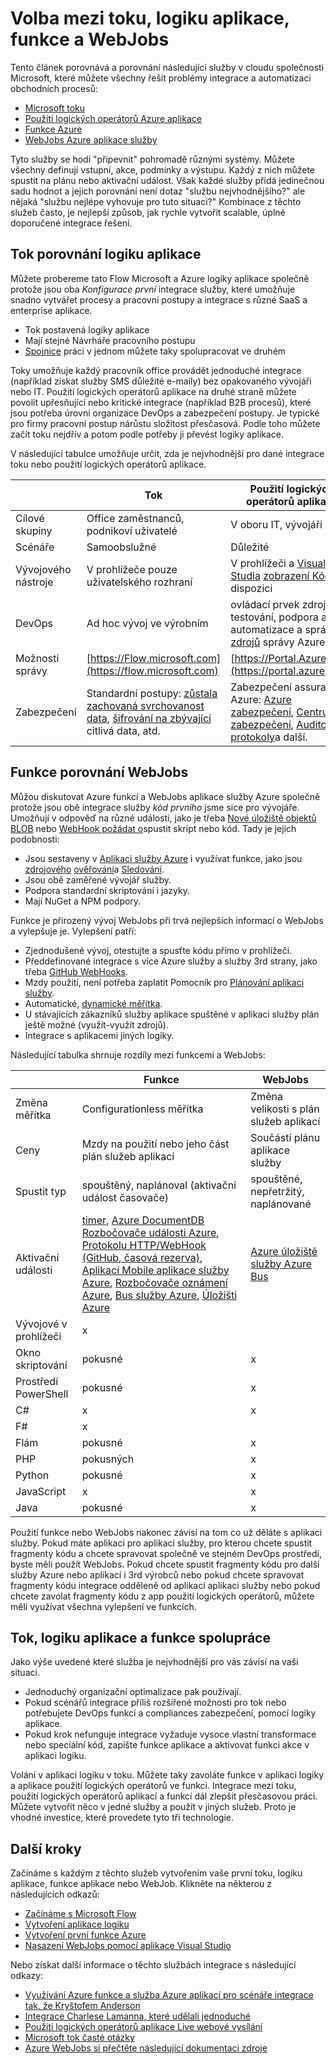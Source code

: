 <properties
    pageTitle="Volba mezi toku, aplikace použití logických operátorů, funkce a WebJobs | Microsoft Azure"
    description="Porovnávat cloudu integrace služby od Microsoftu a rozhodnout, jaký služeb byste měli použít."
    services="functions,app-service\logic"
    documentationCenter="na"
    authors="cephalin"
    manager="wpickett"
    tags=""
    keywords="Microsoft toku, toku, aplikace použití logických operátorů, azure funkcí, mezi které funkcí, mezi které azure webjobs webjobs, události, dynamické výpočetním bez serveru architektuře zpracování"/>

<tags
    ms.service="functions"
    ms.devlang="multiple"
    ms.topic="article"
    ms.tgt_pltfrm="multiple"
    ms.workload="na"
    ms.date="09/08/2016"
    ms.author="chrande; glenga"/>

# <a name="choose-between-flow-logic-apps-functions-and-webjobs"></a>Volba mezi toku, logiku aplikace, funkce a WebJobs

Tento článek porovnává a porovnání následující služby v cloudu společnosti Microsoft, které můžete všechny řešit problémy integrace a automatizaci obchodních procesů:

- [Microsoft toku](https://flow.microsoft.com/)
- [Použití logických operátorů Azure aplikace](https://azure.microsoft.com/services/logic-apps/)
- [Funkce Azure](https://azure.microsoft.com/services/functions/)
- [WebJobs Azure aplikace služby](../app-service-web/web-sites-create-web-jobs.md)

Tyto služby se hodí "připevnit" pohromadě různými systémy. Můžete všechny definují vstupní, akce, podmínky a výstupu. Každý z nich můžete spustit na plánu nebo aktivační událost. Však každé služby přidá jedinečnou sadu hodnot a jejich porovnání není dotaz "službu nejvhodnějšího?" ale nějaká "službu nejlépe vyhovuje pro tuto situaci?" Kombinace z těchto služeb často, je nejlepší způsob, jak rychle vytvořit scalable, úplné doporučené integrace řešení.

<a name="flow"></a>
## <a name="flow-vs-logic-apps"></a>Tok porovnání logiku aplikace

Můžete probereme tato Flow Microsoft a Azure logiky aplikace společně protože jsou oba *Konfigurace první* integrace služby, které umožňuje snadno vytvářet procesy a pracovní postupy a integrace s různé SaaS a enterprise aplikace. 

- Tok postavená logiky aplikace
- Mají stejné Návrháře pracovního postupu
- [Spojnice](../connectors/apis-list.md) práci v jednom můžete taky spolupracovat ve druhém

Toky umožňuje každý pracovník office provádět jednoduché integrace (například získat služby SMS důležité e-maily) bez opakovaného vývojáři nebo IT. Použití logických operátorů aplikace na druhé straně můžete povolit upřesňující nebo kritické integrace (například B2B procesů), které jsou potřeba úrovni organizace DevOps a zabezpečení postupy. Je typické pro firmy pracovní postup nárůstu složitost přesčasová. Podle toho můžete začít toku nejdřív a potom podle potřeby ji převést logiky aplikace.

V následující tabulce umožňuje určit, zda je nejvhodnější pro dané integrace toku nebo použití logických operátorů aplikace.

|               | Tok                                                                             | Použití logických operátorů aplikace                                                                                          |
|---------------|----------------------------------------------------------------------------------|-----------------------------------------------------------------------------------------------------|
| Cílové skupiny      | Office zaměstnanců, podnikoví uživatelé                                                   | V oboru IT, vývojáři                                                                                 |
| Scénáře     | Samoobslužné                                                                     | Důležité                                                                                    |
| Vývojového nástroje   | V prohlížeče pouze uživatelského rozhraní                                                              | V prohlížeči a [Visual Studia](../app-service/logic/app-service-logic-deploy-from-vs.md) [zobrazení Kód](../app-service-logic/app-service-logic-author-definitions.md) k dispozici |
| DevOps        | Ad hoc vývoj ve výrobním                                                    | ovládací prvek zdroje, testování, podpora a automatizace a správy [zdrojů](../app-service-logic/app-service-logic-arm-provision.md) správy Azure|
| Možnosti správy| [https://Flow.microsoft.com](https://flow.microsoft.com)                       | [https://Portal.Azure.com](https://portal.azure.com)                                                |
| Zabezpečení      | Standardní postupy: [zůstala zachovaná svrchovanost data](https://wikipedia.org/wiki/Technological_Sovereignty), [šifrování na zbývající](https://wikipedia.org/wiki/Data_at_rest#Encryption) citlivá data, atd. | Zabezpečení assurance Azure: [Azure zabezpečení](https://www.microsoft.com/trustcenter/Security/AzureSecurity), [Centrum zabezpečení](https://azure.microsoft.com/services/security-center/), [Auditovat protokoly](https://azure.microsoft.com/blog/azure-audit-logs-ux-refresh/)a další. |

<a name="function"></a>
## <a name="functions-vs-webjobs"></a>Funkce porovnání WebJobs

Můžou diskutovat Azure funkcí a WebJobs aplikace služby Azure společně protože jsou obě integrace služby *kód prvního* jsme sice pro vývojáře. Umožňují v odpověď na různé události, jako je třeba [Nové úložiště objektů BLOB](functions-bindings-storage.md) nebo [WebHook požádat o](functions-bindings-http-webhook.md)spustit skript nebo kód. Tady je jejich podobnosti: 

- Jsou sestaveny v [Aplikaci služby Azure](../app-service/app-service-value-prop-what-is.md) i využívat funkce, jako jsou [zdrojového](../app-service-web/app-service-continuous-deployment.md) [ověřování](../app-service/app-service-authentication-overview.md)a [Sledování](../app-service-web/web-sites-monitor.md).
- Jsou obě zaměřené vývojář služby.
- Podpora standardní skriptování i jazyky.
- Mají NuGet a NPM podpory.

Funkce je přirozený vývoj WebJobs při trvá nejlepších informací o WebJobs a vylepšuje je. Vylepšení patří: 

- Zjednodušené vývoj, otestujte a spusťte kódu přímo v prohlížeči.
- Předdefinované integrace s více Azure služby a služby 3rd strany, jako třeba [GitHub WebHooks](https://developer.github.com/webhooks/creating/).
- Mzdy použití, není potřeba zaplatit Pomocník pro [Plánování aplikaci služby](../app-service/azure-web-sites-web-hosting-plans-in-depth-overview.md).
- Automatické, [dynamické měřítka](functions-scale.md).
- U stávajících zákazníků služby aplikace spuštěné v aplikaci služby plán ještě možné (využít-využít zdrojů).
- Integrace s aplikacemi jiných logiky.

Následující tabulka shrnuje rozdíly mezi funkcemi a WebJobs:

|                        | Funkce                                                                                                                                                                | WebJobs                            |
|------------------------|--------------------------------------------------------------------------------------------------------------------------------------------------------------------------|------------------------------------|
| Změna měřítka                | Configurationless měřítka                                                                                                                                                | Změna velikosti s plán služeb aplikací        |
| Ceny                | Mzdy na použití nebo jeho část plán služeb aplikací                                                                                                                                  | Součástí plánu aplikace služby           |
| Spustit typ               | spouštěný, naplánoval (aktivační událost časovače)                                                                                                                                  | spouštěné, nepřetržitý, naplánované   |
| Aktivační události         | [timer](functions-bindings-timer.md), [Azure DocumentDB](functions-bindings-documentdb.md) [Rozbočovače události Azure](functions-bindings-event-hubs), [Protokolu HTTP/WebHook (GitHub, časová rezerva)](functions-bindings-http-webhook.md), [Aplikací Mobile aplikace služby Azure](functions-bindings-mobile-apps.md), [Rozbočovače oznámení Azure](functions-bindings-notification-hubs.md), [Bus služby Azure](functions-bindings-service-bus.md), [Úložišti Azure](articles/functions-bindings-storage.md) | [Azure úložiště](websites-dotnet-webjobs-sdk-storage-blobs-how-to.md) [služby Azure Bus](websites-dotnet-webjobs-sdk-service-bus.md)         |
| Vývojové v prohlížeči | x                                                                                                                                                                        |                                    |
| Okno skriptování       | pokusné                                                                                                                                                             | x                                  |
| Prostředí PowerShell             | pokusné                                                                                                                                                             | x                                  |
| C#                     | x                                                                                                                                                                        | x                                  |
| F#                     | x                                                                                                                                                                        |                                    |
| Flám                   | pokusné                                                                                                                                                             | x                                  |
| PHP                    | pokusných                                                                                                                                                             | x                                  |
| Python                 | pokusné                                                                                                                                                             | x                                  |
| JavaScript             | x                                                                                                                                                                        | x                                  |
| Java                   | pokusné                                                                                                                                                             | x                                  |

Použití funkce nebo WebJobs nakonec závisí na tom co už děláte s aplikaci služby. Pokud máte aplikaci pro aplikaci služby, pro kterou chcete spustit fragmenty kódu a chcete spravovat společně ve stejném DevOps prostředí, byste měli použít WebJobs. Pokud chcete spustit fragmenty kódu pro další služby Azure nebo aplikací i 3rd výrobců nebo pokud chcete spravovat fragmenty kódu integrace odděleně od aplikací aplikaci služby nebo pokud chcete zavolat fragmenty kódu z app použití logických operátorů, můžete měli využívat všechna vylepšení ve funkcích.  

<a name="together"></a>
## <a name="flow-logic-apps-and-functions-together"></a>Tok, logiku aplikace a funkce spolupráce

Jako výše uvedené které služba je nejvhodnější pro vás závisí na vaší situaci. 

- Jednoduchý organizační optimalizace pak používají.
- Pokud scénářů integrace příliš rozšířené možnosti pro tok nebo potřebujete DevOps funkcí a compliances zabezpečení, pomocí logiky aplikace.
- Pokud krok nefunguje integrace vyžaduje vysoce vlastní transformace nebo speciální kód, zapište funkce aplikace a aktivovat funkci akce v aplikaci logiku.

Volání v aplikaci logiku v toku. Můžete taky zavoláte funkce v aplikaci logiky a aplikace použití logických operátorů ve funkci. Integrace mezi toku, použití logických operátorů aplikací a funkcí dál zlepšit přesčasovou práci. Můžete vytvořit něco v jedné služby a použít v jiných služeb. Proto je vhodné investice, které provedete tyto tři technologie.

## <a name="next-steps"></a>Další kroky

Začínáme s každým z těchto služeb vytvořením vaše první toku, logiku aplikace, funkce aplikace nebo WebJob. Klikněte na některou z následujících odkazů:

- [Začínáme s Microsoft Flow](https://flow.microsoft.com/en-us/documentation/getting-started/)
- [Vytvoření aplikace logiku](../app-service-logic/app-service-logic-create-a-logic-app.md)
- [Vytvoření první funkce Azure](../azure-functions/functions-create-first-azure-function.md)
- [Nasazení WebJobs pomocí aplikace Visual Studio](../app-service-web/websites-dotnet-deploy-webjobs.md)

Nebo získat další informace o těchto službách integrace s následující odkazy:

- [Využívání Azure funkce a služba Azure aplikací pro scénáře integrace tak, že Kryštofem Anderson](http://www.biztalk360.com/integrate-2016-resources/leveraging-azure-functions-azure-app-service-integration-scenarios/)
- [Integrace Charlese Lamanna, které udělali jednoduché](http://www.biztalk360.com/integrate-2016-resources/integrations-made-simple/)
- [Použití logických operátorů aplikace Live webové vysílání](http://aka.ms/logicappslive)
- [Microsoft tok časté otázky](https://flow.microsoft.com/documentation/frequently-asked-questions/)
- [Azure WebJobs si přečtěte následující dokumentaci zdroje](../app-service-web/websites-webjobs-resources.md)
